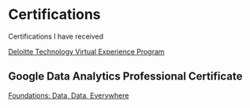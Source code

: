 # Certifications
Certifications I have received

[Deloitte Technology Virtual Experience Program](https://forage-uploads-prod.s3.amazonaws.com/completion-certificates/Deloitte%20Australia/YPWCiGNTkr6QxcpEu_Deloitte%20Australia_RFH8XKnQMKWpW8qf5_1686831040383_completion_certificate.pdf)

## Google Data Analytics Professional Certificate
[Foundations: Data, Data, Everywhere](https://coursera.org/share/b5751ca59b90a745a024040d0f64c91e)